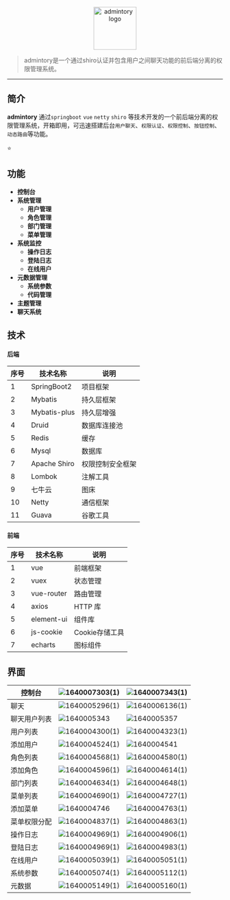 <p align="center">
    <a href="#" target="_blank" rel="noopener noreferrer">
        <img width="100" src="http://r43gtz94v.hd-bkt.clouddn.com/slack-logo-84.png" alt="admintory logo" />
    </a>
</p>



> admintory是一个通过shiro认证并包含用户之间聊天功能的前后端分离的权限管理系统。


------------------------------

## 简介

**admintory** 通过`springboot` `vue` `netty` `shiro` 等技术开发的一个前后端分离的权限管理系统，开箱即用，可迅速搭建后台`用户聊天`、`权限认证`、`权限控制`、`按钮控制`、`动态路由`等功能。 

:star:

## 功能

- **控制台**
- **系统管理**
  - **用户管理**
  - **角色管理**
  - **部门管理**
  - **菜单管理**
- **系统监控**
  - **操作日志**
  - **登陆日志**
  - **在线用户**
- **元数据管理**
  - **系统参数**
  - **代码管理**
- **主题管理**
- **聊天系统**

## 技术

#### 后端

| 序号 | 技术名称     | 说明             |
| ---- | ------------ | ---------------- |
| 1    | SpringBoot2  | 项目框架         |
| 2    | Mybatis      | 持久层框架       |
| 3    | Mybatis-plus | 持久层增强       |
| 4    | Druid        | 数据库连接池     |
| 5    | Redis        | 缓存             |
| 6    | Mysql        | 数据库           |
| 7    | Apache Shiro | 权限控制安全框架 |
| 8    | Lombok       | 注解工具         |
| 9    | 七牛云       | 图床             |
| 10   | Netty        | 通信框架         |
| 11   | Guava        | 谷歌工具         |

#### 前端

| 序号 | 技术名称   | 说明           |
| ---- | ---------- | -------------- |
| 1    | vue        | 前端框架       |
| 2    | vuex       | 状态管理       |
| 3    | vue-router | 路由管理       |
| 4    | axios      | HTTP 库        |
| 5    | element-ui | 组件库         |
| 6    | js-cookie  | Cookie存储工具 |
| 7    | echarts    | 图标组件       |

## 界面

| 控制台       | ![1640007303(1)](http://r43gtz94v.hd-bkt.clouddn.com/1640007303(1).jpg) | ![1640007343(1)](http://r43gtz94v.hd-bkt.clouddn.com/1640007343(1).jpg) |
| ------------ | ------------------------------------------------------------ | ------------------------------------------------------------ |
| 聊天         | ![1640005296(1)](http://r43gtz94v.hd-bkt.clouddn.com/1640005296(1).jpg) | ![1640006136(1)](http://r43gtz94v.hd-bkt.clouddn.com/1640006136(1).jpg) |
| 聊天用户列表 | ![1640005343](http://r43gtz94v.hd-bkt.clouddn.com/1640005343.jpg) | ![1640005357](http://r43gtz94v.hd-bkt.clouddn.com/1640005357.jpg) |
| 用户列表     | ![1640004300(1)](http://r43gtz94v.hd-bkt.clouddn.com/1640004300(1).jpg) | ![1640004323(1)](http://r43gtz94v.hd-bkt.clouddn.com/1640004323(1).jpg) |
| 添加用户     | ![1640004524(1)](http://r43gtz94v.hd-bkt.clouddn.com/1640004524(1).jpg) | ![1640004541](http://r43gtz94v.hd-bkt.clouddn.com/1640004541.jpg) |
| 角色列表     | ![1640004568(1)](http://r43gtz94v.hd-bkt.clouddn.com/1640004568(1).jpg) | ![1640004580(1)](http://r43gtz94v.hd-bkt.clouddn.com/1640004580(1).jpg) |
| 添加角色     | ![1640004596(1)](http://r43gtz94v.hd-bkt.clouddn.com/1640004596(1).jpg) | ![1640004614(1)](http://r43gtz94v.hd-bkt.clouddn.com/1640004614(1).jpg) |
| 部门列表     | ![1640004634(1)](http://r43gtz94v.hd-bkt.clouddn.com/1640004634(1).jpg) | ![1640004648(1)](http://r43gtz94v.hd-bkt.clouddn.com/1640004648(1).jpg) |
| 菜单列表     | ![1640004690(1)](http://r43gtz94v.hd-bkt.clouddn.com/1640004690(1).jpg) | ![1640004727(1)](http://r43gtz94v.hd-bkt.clouddn.com/1640004727(1).jpg) |
| 添加菜单     | ![1640004746](http://r43gtz94v.hd-bkt.clouddn.com/1640004746.jpg) | ![1640004763(1)](http://r43gtz94v.hd-bkt.clouddn.com/1640004763(1).jpg) |
| 菜单权限分配 | ![1640004837(1)](http://r43gtz94v.hd-bkt.clouddn.com/1640004837(1).jpg) | ![1640004863(1)](http://r43gtz94v.hd-bkt.clouddn.com/1640004863(1).jpg) |
| 操作日志     | ![1640004969(1)](http://r43gtz94v.hd-bkt.clouddn.com/1640004969(1).jpg) | ![1640004906(1)](http://r43gtz94v.hd-bkt.clouddn.com/1640004906(1).jpg) |
| 登陆日志     | ![1640004969(1)](http://r43gtz94v.hd-bkt.clouddn.com/1640004969(1).jpg) | ![1640004983(1)](http://r43gtz94v.hd-bkt.clouddn.com/1640004983(1).jpg) |
| 在线用户     | ![1640005039(1)](http://r43gtz94v.hd-bkt.clouddn.com/1640005039(1).jpg) | ![1640005051(1)](http://r43gtz94v.hd-bkt.clouddn.com/1640005051(1).jpg) |
| 系统参数     | ![1640005074(1)](http://r43gtz94v.hd-bkt.clouddn.com/1640005074(1).jpg) | ![1640005112(1)](http://r43gtz94v.hd-bkt.clouddn.com/1640005112(1).jpg) |
| 元数据       | ![1640005149(1)](http://r43gtz94v.hd-bkt.clouddn.com/1640005149(1).jpg) | ![1640005160(1)](http://r43gtz94v.hd-bkt.clouddn.com/1640005160(1).jpg) |

